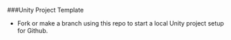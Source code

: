 ###Unity Project Template
- Fork or make a branch using this repo to start a local Unity project setup for Github.